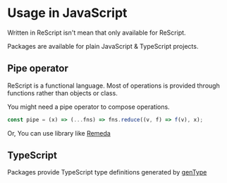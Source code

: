 # Usage in JavaScript

Written in ReScript isn't mean that only available for ReScript.

Packages are available for plain JavaScript & TypeScript projects.

## Pipe operator

ReScript is a functional language. Most of operations is provided through functions rather than objects or class.

You might need a pipe operator to compose operations.

```js
const pipe = (x) => (...fns) => fns.reduce((v, f) => f(v), x);
```

Or, You can use library like [Remeda](https://remedajs.com/)

## TypeScript

Packages provide TypeScript type definitions generated by [genType](https://rescript-lang.org/docs/gentype/latest/introduction)
